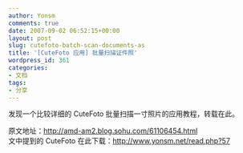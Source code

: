 ```yaml
---
author: Yonsm
comments: true
date: 2007-09-02 06:52:15+00:00
layout: post
slug: cutefoto-batch-scan-documents-as
title: '[CuteFoto 应用] 批量扫描证件照'
wordpress_id: 361
categories:
- 文档
tags:
- 分享
---
```


发现一个比较详细的 CuteFoto 批量扫描一寸照片的应用教程，转载在此。  
  
原文地址：http://amd-am2.blog.sohu.com/61106454.html  
文中提到的 CuteFoto 在此下载：http://www.yonsm.net/read.php?57  
  
  
<!-- more -->  
  

